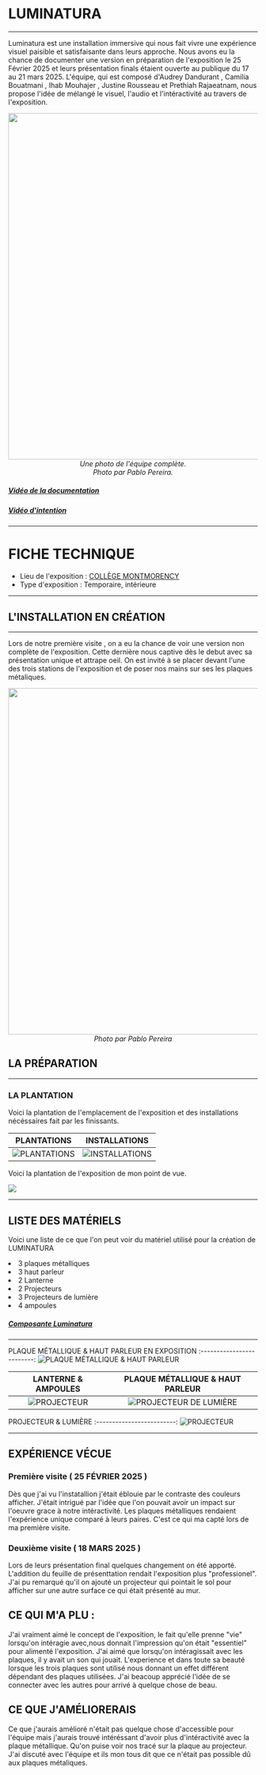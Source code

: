 # LUMINATURA

---

Luminatura est une installation immersive qui nous fait vivre une expérience visuel paisible et satisfaisante dans leurs approche. Nous avons eu la chance de documenter une version en préparation de l'exposition le 25 Février 2025 et leurs présentation finals étaient ouverte au publique du 17 au 21 mars 2025. L'équipe, qui est composé d'Audrey Dandurant , Camilia Bouatmani , Ihab Mouhajer , Justine Rousseau  et Prethiah Rajaeatnam, nous propose l'idée de mélangé le visuel, l'audio et l'intéractivité au travers de l'exposition.

<p align="center">
  <img src="/expo_finissant/medias/images/photo_team_favorite.jpg" width="700">
  <br>
  <i>Une photo de l'équipe complète.</i>
  <br>
  <i> Photo par Pablo Pereira. </i>
</p>

##### [Vidéo de la documentation](https://youtu.be/Jz4wxeXT_2w)
##### [Vidéo d'intention](https://youtu.be/Jz4wxeXT_2w)

---

# FICHE TECHNIQUE
- Lieu de l'exposition : [COLLÈGE MONTMORENCY](https://www.cmontmorency.qc.ca/)
- Type d'exposition : Temporaire, intérieure


---

## L'INSTALLATION EN CRÉATION

---

Lors de notre première visite , on a eu la chance de voir une version non complète de l'exposition. Cette dernière nous captive dès le debut avec sa présentation unique et attrape oeil. On est invité à se placer devant l'une des trois stations de l'exposition et de poser nos mains sur ses les plaques métaliques.


<p align="center">
  <img src="/expo_finissant/medias/images/vue_complet_projet.jpg" width="700">
  <br>
  <i>Photo par Pablo Pereira</i>
</p>

## LA PRÉPARATION

---

<h3><bold>LA PLANTATION</bold></h3>

Voici la plantation de l'emplacement de l'exposition et des installations nécéssaires fait par les finissants.

PLANTATIONS | INSTALLATIONS
:-------------------------:|:-------------------------:
![PLANTATIONS](/expo_finissant/medias/images/plantation_du_projet_favori.png)|![INSTALLATIONS](/expo_finissant/medias/images/plantation_du_projet_favori_plaque_placement.jpg)



Voici la plantation de l'exposition de mon point de vue.

<p>
  <img src="/expo_finissant/medias/images/plantation_mon_pov.jpg">
</p>


---


## LISTE DES MATÉRIELS

Voici une liste de ce que l'on peut voir du matériel utilisé pour la création de LUMINATURA 

<li> 3 plaques métalliques </li>
<li> 3 haut parleur </li>
<li> 2 Lanterne </li>
<li> 2 Projecteurs </li>
<li> 3 Projecteurs de lumière </li>
<li> 4 ampoules </li>

##### [Composante Luminatura](https://miaou-mafia.github.io/projet-luminatura/#/40_maquette/?id=composantes-essentielles-de-la-maquette)

--- 

PLAQUE MÉTALLIQUE & HAUT PARLEUR EN EXPOSITION
:-------------------------:
![PLAQUE MÉTALLIQUE & HAUT PARLEUR](/expo_finissant/medias/images/plaques_metallique_prep.png)

LANTERNE & AMPOULES | PLAQUE MÉTALLIQUE & HAUT PARLEUR  
:-------------------------:|:-------------------------:
![PROJECTEUR](/expo_finissant/medias/images/lanterne_fond_bleu_luminatura.jpg)|![PROJECTEUR DE LUMIÈRE](/expo_finissant/medias/images/plateau_haut_parleur_luminatura.jpg)

PROJECTEUR & LUMIÈRE
:-------------------------:
![PROJECTEUR](/expo_finissant/medias/images/projecteur_vue.png)

---

## EXPÉRIENCE VÉCUE

### Première visite ( 25 FÉVRIER 2025 )
Dès que j'ai vu l'instatallion j'était éblouie par le contraste des couleurs afficher. J'était intrigué par l'idée que l'on pouvait avoir un impact sur l'oeuvre grace à notre intéractivité. Les plaques métalliques rendaient l'expérience unique comparé à leurs paires. C'est ce qui ma capté lors de ma première visite.

### Deuxième visite ( 18 MARS 2025 ) 
Lors de leurs présentation final quelques changement on été apporté. L'addition du feuille de présenttation rendait l'exposition plus "professionel". J'ai pu remarqué qu'il on ajouté un projecteur qui pointait le sol pour afficher sur une autre surface ce qui était présenté au mur.

## CE QUI M'A PLU : 
J'ai vraiment aimé le concept de l'exposition, le fait qu'elle prenne "vie" lorsqu'on intéragie avec,nous donnait  l'impression qu'on était "essentiel" pour alimenté l'exposition. J'ai aimé que lorsqu'on intéragissait avec les plaques, il y avait un son qui jouait. L'experience et dans toute sa beauté lorsque les trois plaques sont utilisé nous donnant un effet différent dépendant des plaques utilisées. J'ai beacoup apprécié l'idée de se connecter avec les autres pour arrivé à quelque chose de beau.

## CE QUE J'AMÉLIORERAIS
Ce que j'aurais amélioré n'était pas quelque chose d'accessible pour l'équipe mais j'aurais trouvé intéréssant d'avoir plus d'intéractivité avec la plaque métallique. Qu'on puise voir nos tracé sur la plaque au projecteur. J'ai discuté avec l'équipe et ils mon tous dit que ce n'était pas possible dû aux plaques métaliques.












